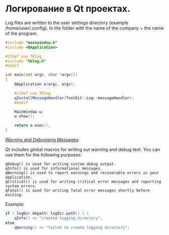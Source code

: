 # Логирование в Qt проектах.

Log files are written to the user settings directory (example /home/user/.config).
In the folder with the name of the company + the name of the program.


```c++
#include "mainwindow.h"
#include <QApplication>

#ifdef use_TKlog
#include "tklog.h"
#endif

int main(int argc, char *argv[])
{
	QApplication a(argc, argv);

	#ifdef use_TKlog
	qInstallMessageHandler(ToolKit::Log::messageHandler);
	#endif

	MainWindow w;
	w.show();

	return a.exec();
}
```

[Warning and Debugging Messages](https://doc.qt.io/qt-5/debug.html#warning-and-debugging-messages):

Qt includes global macros for writing out warning and debug text. You can use them for the following purposes:

    qDebug() is used for writing custom debug output.
    qInfo() is used for informational messages.
    qWarning() is used to report warnings and recoverable errors in your application.
    qCritical() is used for writing critical error messages and reporting system errors.
    qFatal() is used for writing fatal error messages shortly before exiting.

Example:
```c++
if ( logDir.mkpath( logDir.path() ) )
    qInfo() << "created logging directory";
else
    qWarning() << "failed to create logging directory";
```
